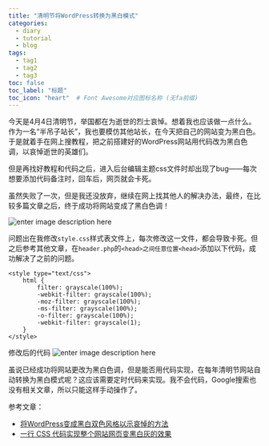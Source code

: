```yaml
---
title: "清明节将WordPress转换为黑白模式"
categories:
  - diary
  - tutorial
  - blog
tags:
  - tag1
  - tag2
  - tag3
toc: false
toc_label: "标题"
toc_icon: "heart"  # Font Awesome对应图标名称 (无fa前缀)	
---
```

今天是4月4日清明节，举国都在为逝世的烈士哀悼。想着我也应该做一点什么。作为一名“半吊子站长”，我也要模仿其他站长，在今天把自己的网站变为黑白色。于是就着手在网上搜教程，把之前搭建好的WordPress网站用代码改为黑白色调，以哀悼逝世的英雄们。

但是再找好教程和代码之后，进入后台编辑主题css文件时却出现了bug——每次想要添加代码备注时，回车后，网页就会卡死。

虽然失败了一次，但是我还没放弃，继续在网上找其他人的解决办法，最终，在比较多篇文章之后，终于成功将网站变成了黑白色调！

![enter image description here](https://s1.ax1x.com/2020/04/04/GdgFjP.png)

问题出在我修改`style.css`样式表文件上，每次修改这一文件，都会导致卡死。但之后参考其他文章，在`header.php`的`<head>之间任意位置<head>`添加以下代码，成功解决了之前的问题。
```
<style type="text/css">
    html {
        filter: grayscale(100%); 
        -webkit-filter: grayscale(100%); 
        -moz-filter: grayscale(100%); 
        -ms-filter: grayscale(100%); 
        -o-filter: grayscale(100%); 
        -webkit-filter: grayscale(1);
    }
</style>
```

修改后的代码
![enter image description here](https://s1.ax1x.com/2020/04/04/Gdgphd.png)

虽说已经成功将网站更改为黑白色调，但是能否用代码实现，在每年清明节网站自动转换为黑白模式呢？这应该需要定时代码来实现。我不会代码，Google搜索也没有相关文章，所以只能这样手动操作了。

参考文章：

- [将WordPress变成黑白双色风格以示哀悼的方法](https://www.arefly.com/wordpress-black-white/)
- [一行 CSS 代码实现整个网站网页变黑白灰的效果](https://oldtang.com/2793.html)